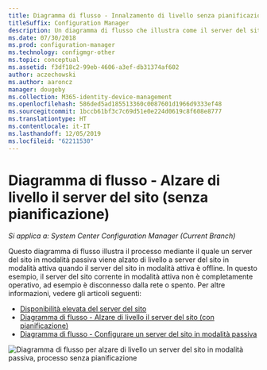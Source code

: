 ```yaml
---
title: Diagramma di flusso - Innalzamento di livello senza pianificazione
titleSuffix: Configuration Manager
description: Un diagramma di flusso che illustra come il server del sito di Configuration Manager in modalità passiva venga alzato di livello in modalità attiva quando il server del sito corrente in modalità attiva è offline.
ms.date: 07/30/2018
ms.prod: configuration-manager
ms.technology: configmgr-other
ms.topic: conceptual
ms.assetid: f3df18c2-99eb-4606-a3ef-db31374af602
author: aczechowski
ms.author: aaroncz
manager: dougeby
ms.collection: M365-identity-device-management
ms.openlocfilehash: 586ded5ad185513360c0087601d1966d9333ef48
ms.sourcegitcommit: 1bccb61bf3c7c69d51e0e224d0619c8f608e8777
ms.translationtype: HT
ms.contentlocale: it-IT
ms.lasthandoff: 12/05/2019
ms.locfileid: "62211530"
---
```

# <a name="flowchart---promote-site-server-unplanned"></a>Diagramma di flusso - Alzare di livello il server del sito (senza pianificazione)

*Si applica a: System Center Configuration Manager (Current Branch)*

Questo diagramma di flusso illustra il processo mediante il quale un server del sito in modalità passiva viene alzato di livello a server del sito in modalità attiva quando il server del sito in modalità attiva è offline. In questo esempio, il server del sito corrente in modalità attiva non è completamente operativo, ad esempio è disconnesso dalla rete o spento. Per altre informazioni, vedere gli articoli seguenti:  
- [Disponibilità elevata del server del sito](/sccm/core/servers/deploy/configure/site-server-high-availability)  
- [Diagramma di flusso - Alzare di livello il server del sito (con pianificazione)](/sccm/core/servers/deploy/configure/promote-site-server-flowchart)  
- [Diagramma di flusso - Configurare un server del sito in modalità passiva](/sccm/core/servers/deploy/configure/passive-site-server-flowchart)  

![Diagramma di flusso per alzare di livello un server del sito in modalità passiva, processo senza pianificazione](media/promote-site-server-unplanned-flowchart.png)
